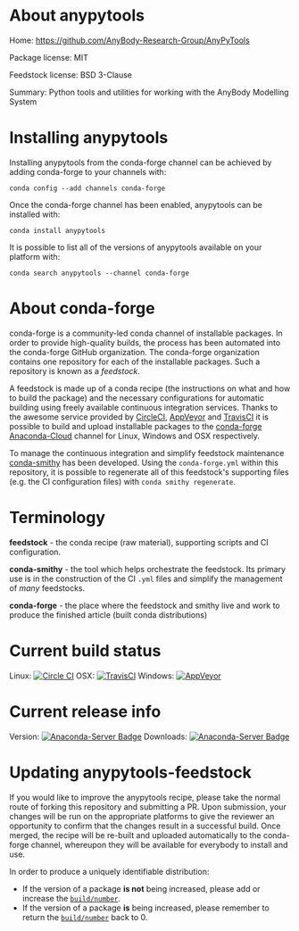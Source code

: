 About anypytools
================

Home: https://github.com/AnyBody-Research-Group/AnyPyTools

Package license: MIT

Feedstock license: BSD 3-Clause

Summary: Python tools and utilities for working with the AnyBody Modelling System



Installing anypytools
=====================

Installing anypytools from the conda-forge channel can be achieved by adding conda-forge to your channels with:

```
conda config --add channels conda-forge
```

Once the conda-forge channel has been enabled, anypytools can be installed with:

```
conda install anypytools
```

It is possible to list all of the versions of anypytools available on your platform with:

```
conda search anypytools --channel conda-forge
```


About conda-forge
=================

conda-forge is a community-led conda channel of installable packages.
In order to provide high-quality builds, the process has been automated into the
conda-forge GitHub organization. The conda-forge organization contains one repository
for each of the installable packages. Such a repository is known as a *feedstock*.

A feedstock is made up of a conda recipe (the instructions on what and how to build
the package) and the necessary configurations for automatic building using freely
available continuous integration services. Thanks to the awesome service provided by
[CircleCI](https://circleci.com/), [AppVeyor](http://www.appveyor.com/)
and [TravisCI](https://travis-ci.org/) it is possible to build and upload installable
packages to the [conda-forge](https://anaconda.org/conda-forge)
[Anaconda-Cloud](http://docs.anaconda.org/) channel for Linux, Windows and OSX respectively.

To manage the continuous integration and simplify feedstock maintenance
[conda-smithy](http://github.com/conda-forge/conda-smithy) has been developed.
Using the ``conda-forge.yml`` within this repository, it is possible to regenerate all of
this feedstock's supporting files (e.g. the CI configuration files) with ``conda smithy regenerate``.


Terminology
===========

**feedstock** - the conda recipe (raw material), supporting scripts and CI configuration.

**conda-smithy** - the tool which helps orchestrate the feedstock.
                   Its primary use is in the construction of the CI ``.yml`` files
                   and simplify the management of *many* feedstocks.

**conda-forge** - the place where the feedstock and smithy live and work to
                  produce the finished article (built conda distributions)

Current build status
====================

Linux: [![Circle CI](https://circleci.com/gh/conda-forge/anypytools-feedstock.svg?style=svg)](https://circleci.com/gh/conda-forge/anypytools-feedstock)
OSX: [![TravisCI](https://travis-ci.org/conda-forge/anypytools-feedstock.svg?branch=master)](https://travis-ci.org/conda-forge/anypytools-feedstock)
Windows: [![AppVeyor](https://ci.appveyor.com/api/projects/status/github/conda-forge/anypytools-feedstock?svg=True)](https://ci.appveyor.com/project/conda-forge/anypytools-feedstock/branch/master)

Current release info
====================
Version: [![Anaconda-Server Badge](https://anaconda.org/conda-forge/anypytools/badges/version.svg)](https://anaconda.org/conda-forge/anypytools)
Downloads: [![Anaconda-Server Badge](https://anaconda.org/conda-forge/anypytools/badges/downloads.svg)](https://anaconda.org/conda-forge/anypytools)


Updating anypytools-feedstock
=============================

If you would like to improve the anypytools recipe, please take the normal
route of forking this repository and submitting a PR. Upon submission, your changes will
be run on the appropriate platforms to give the reviewer an opportunity to confirm that the
changes result in a successful build. Once merged, the recipe will be re-built and uploaded
automatically to the conda-forge channel, whereupon they will be available for everybody to
install and use.

In order to produce a uniquely identifiable distribution:
 * If the version of a package **is not** being increased, please add or increase
   the [``build/number``](http://conda.pydata.org/docs/building/meta-yaml.html#build-number-and-string).
 * If the version of a package **is** being increased, please remember to return
   the [``build/number``](http://conda.pydata.org/docs/building/meta-yaml.html#build-number-and-string)
   back to 0.
